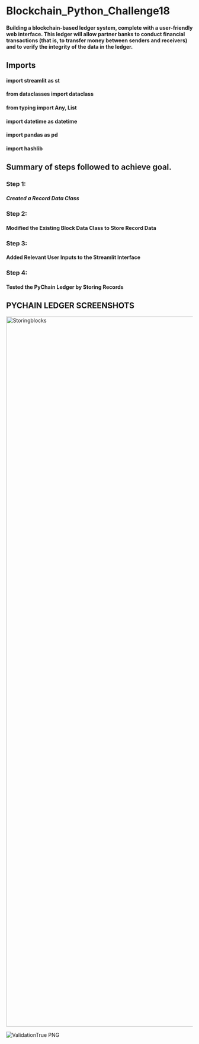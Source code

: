 # Blockchain_Python_Challenge18

#### Building a blockchain-based ledger system, complete with a user-friendly web interface. This ledger will allow partner banks to conduct financial transactions (that is, to transfer money between senders and receivers) and to verify the integrity of the data in the ledger.

## Imports

#### import streamlit as st
#### from dataclasses import dataclass
#### from typing import Any, List
#### import datetime as datetime
#### import pandas as pd
#### import hashlib

## Summary of steps followed to achieve goal.

### Step 1:
##### Created a Record Data Class

### Step 2:
#### Modified the Existing Block Data Class to Store Record Data

### Step 3:
#### Added Relevant User Inputs to the Streamlit Interface

### Step 4:
#### Tested the PyChain Ledger by Storing Records

## PYCHAIN LEDGER SCREENSHOTS 




<img width="1912" alt="Storingblocks" src="https://user-images.githubusercontent.com/99139797/175756541-5f89d6bc-f614-49e5-b767-abfc9da4b4f9.PNG">





![ValidationTrue PNG](https://user-images.githubusercontent.com/99139797/175756548-44a3eb99-0689-4088-a520-535ceba36cda.jpg)


